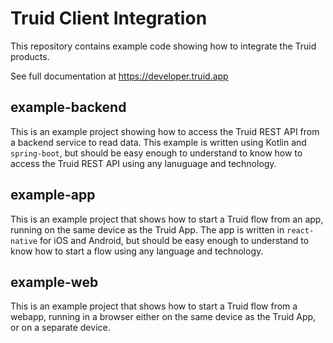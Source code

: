 # Truid Client Integration

This repository contains example code showing how to integrate the Truid products.

See full documentation at https://developer.truid.app

## example-backend

This is an example project showing how to access the Truid REST API from a backend service to read data. This example is written using Kotlin and `spring-boot`, but should be easy enough to understand to know how to access the Truid REST API using any lanuguage and technology.

## example-app

This is an example project that shows how to start a Truid flow from an app, running on the same device as the Truid App. The app is written in `react-native` for iOS and Android, but should be easy enough to understand to know how to start a flow using any language and technology.

## example-web

This is an example project that shows how to start a Truid flow from a webapp, running in a browser either on the same device as the Truid App, or on a separate device.
